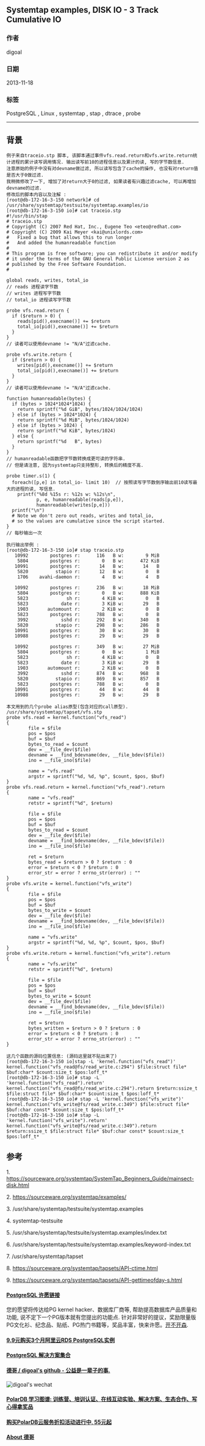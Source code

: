 ## Systemtap examples, DISK IO - 3 Track Cumulative IO  
                                                                                                                   
### 作者                                                                                                               
digoal                                                                                                                 
                                                                                                             
### 日期                                                                                                                                
2013-11-18                                                                                                        
                                                                                                              
### 标签                                                                                                             
PostgreSQL , Linux , systemtap , stap , dtrace , probe                                                                                                              
                                                                                                                                               
----                                                                                                                       
                                                                                                                                                           
## 背景        
```  
例子来自traceio.stp 脚本, 该脚本通过事件vfs.read.return和vfs.write.return统计进程的累计读写调用情况. 输出读写前10的进程信息以及累计的读, 写的字节数信息.  
注意原始的例子中没有对devname做过滤, 所以读写包含了cache的操作, 也没有对return值是否大于0做过滤.  
我稍微修改了一下, 增加了对return大于0的过滤, 如果读者有兴趣过滤cache, 可以再增加devname的过滤.  
修改后的脚本内容以及注解 :   
[root@db-172-16-3-150 network]# cd /usr/share/systemtap/testsuite/systemtap.examples/io  
[root@db-172-16-3-150 io]# cat traceio.stp   
#!/usr/bin/stap  
# traceio.stp  
# Copyright (C) 2007 Red Hat, Inc., Eugene Teo <eteo@redhat.com>  
# Copyright (C) 2009 Kai Meyer <kai@unixlords.com>  
#   Fixed a bug that allows this to run longer  
#   And added the humanreadable function  
#  
# This program is free software; you can redistribute it and/or modify  
# it under the terms of the GNU General Public License version 2 as  
# published by the Free Software Foundation.  
#  
  
global reads, writes, total_io  
// reads 进程读字节数  
// writes 进程写字节数  
// total_io 进程读写字节数  
  
probe vfs.read.return {  
  if ($return > 0) {  
    reads[pid(),execname()] += $return  
    total_io[pid(),execname()] += $return  
  }  
}  
// 读者可以使用devname != "N/A"过滤cache.  
  
probe vfs.write.return {  
  if ($return > 0) {  
    writes[pid(),execname()] += $return  
    total_io[pid(),execname()] += $return  
  }  
}  
// 读者可以使用devname != "N/A"过滤cache.  
  
function humanreadable(bytes) {  
  if (bytes > 1024*1024*1024) {  
    return sprintf("%d GiB", bytes/1024/1024/1024)  
  } else if (bytes > 1024*1024) {  
    return sprintf("%d MiB", bytes/1024/1024)  
  } else if (bytes > 1024) {  
    return sprintf("%d KiB", bytes/1024)  
  } else {  
    return sprintf("%d   B", bytes)  
  }  
}  
// humanreadable函数把字节数转换成更可读的字符串.  
// 但是请注意, 因为systemtap只支持整形, 转换后的精度不高.  
  
probe timer.s(1) {  
  foreach([p,e] in total_io- limit 10)  // 按照读写字节数倒序输出前10读写最大的进程的读, 写信息.  
    printf("%8d %15s r: %12s w: %12s\n",  
           p, e, humanreadable(reads[p,e]),  
           humanreadable(writes[p,e]))  
  printf("\n")  
  # Note we don't zero out reads, writes and total_io,  
  # so the values are cumulative since the script started.  
}  
// 每秒输出一次  
  
执行输出举例 :   
[root@db-172-16-3-150 io]# stap traceio.stp   
   10992        postgres r:      116   B w:        9 MiB  
    5804        postgres r:        0   B w:      472 KiB  
   10991        postgres r:       14   B w:       14   B  
    5820          stapio r:       12   B w:        0   B  
    1706    avahi-daemon r:        4   B w:        4   B  
  
   10992        postgres r:      236   B w:       18 MiB  
    5804        postgres r:        0   B w:      888 KiB  
    5823              sh r:        4 KiB w:        0   B  
    5823            date r:        3 KiB w:       29   B  
    1903       automount r:        2 KiB w:        0   B  
    5823        postgres r:      788   B w:        0   B  
    3992            sshd r:      292   B w:      340   B  
    5820          stapio r:      298   B w:      286   B  
   10991        postgres r:       30   B w:       30   B  
   10988        postgres r:       29   B w:       29   B  
  
   10992        postgres r:      349   B w:       27 MiB  
    5804        postgres r:        0   B w:        1 MiB  
    5823              sh r:        4 KiB w:        0   B  
    5823            date r:        3 KiB w:       29   B  
    1903       automount r:        2 KiB w:        0   B  
    3992            sshd r:      874   B w:      968   B  
    5820          stapio r:      869   B w:      857   B  
    5823        postgres r:      788   B w:        0   B  
   10991        postgres r:       44   B w:       44   B  
   10988        postgres r:       29   B w:       29   B  
  
本文用到的几个probe alias原型(包含对应的call原型).  
/usr/share/systemtap/tapset/vfs.stp  
probe vfs.read = kernel.function("vfs_read")  
{  
        file = $file  
        pos = $pos  
        buf = $buf  
        bytes_to_read = $count  
        dev = __file_dev($file)  
        devname = __find_bdevname(dev, __file_bdev($file))  
        ino = __file_ino($file)  
  
        name = "vfs.read"  
        argstr = sprintf("%d, %d, %p", $count, $pos, $buf)  
}  
probe vfs.read.return = kernel.function("vfs_read").return  
{  
        name = "vfs.read"  
        retstr = sprintf("%d", $return)  
  
        file = $file  
        pos = $pos  
        buf = $buf  
        bytes_to_read = $count  
        dev = __file_dev($file)  
        devname = __find_bdevname(dev, __file_bdev($file))  
        ino = __file_ino($file)  
  
        ret = $return  
        bytes_read = $return > 0 ? $return : 0  
        error = $return < 0 ? $return : 0  
        error_str = error ? errno_str(error) : ""  
}  
probe vfs.write = kernel.function("vfs_write")  
{  
        file = $file  
        pos = $pos  
        buf = $buf  
        bytes_to_write = $count  
        dev = __file_dev($file)  
        devname = __find_bdevname(dev, __file_bdev($file))  
        ino = __file_ino($file)  
  
        name = "vfs.write"  
        argstr = sprintf("%d, %d, %p", $count, $pos, $buf)  
}  
probe vfs.write.return = kernel.function("vfs_write").return  
{  
        name = "vfs.write"  
        retstr = sprintf("%d", $return)  
  
        file = $file  
        pos = $pos  
        buf = $buf  
        bytes_to_write = $count  
        dev = __file_dev($file)  
        devname = __find_bdevname(dev, __file_bdev($file))  
        ino = __file_ino($file)  
  
        ret = $return  
        bytes_written = $return > 0 ? $return : 0  
        error = $return < 0 ? $return : 0  
        error_str = error ? errno_str(error) : ""  
}  
  
这几个函数的源码位置信息: (源码这里就不贴出来了)  
[root@db-172-16-3-150 io]stap -L 'kernel.function("vfs_read")'  
kernel.function("vfs_read@fs/read_write.c:294") $file:struct file* $buf:char* $count:size_t $pos:loff_t*  
[root@db-172-16-3-150 io]# stap -L 'kernel.function("vfs_read").return'  
kernel.function("vfs_read@fs/read_write.c:294").return $return:ssize_t $file:struct file* $buf:char* $count:size_t $pos:loff_t*  
[root@db-172-16-3-150 io]# stap -L 'kernel.function("vfs_write")'  
kernel.function("vfs_write@fs/read_write.c:349") $file:struct file* $buf:char const* $count:size_t $pos:loff_t*  
[root@db-172-16-3-150 io]# stap -L 'kernel.function("vfs_write").return'  
kernel.function("vfs_write@fs/read_write.c:349").return $return:ssize_t $file:struct file* $buf:char const* $count:size_t $pos:loff_t*  
```  
  
## 参考  
1\. https://sourceware.org/systemtap/SystemTap_Beginners_Guide/mainsect-disk.html  
  
2\. https://sourceware.org/systemtap/examples/  
  
3\. /usr/share/systemtap/testsuite/systemtap.examples  
  
4\. systemtap-testsuite  
  
5\. /usr/share/systemtap/testsuite/systemtap.examples/index.txt  
  
6\. /usr/share/systemtap/testsuite/systemtap.examples/keyword-index.txt  
  
7\. /usr/share/systemtap/tapset  
  
8\. https://sourceware.org/systemtap/tapsets/API-ctime.html  
  
9\. https://sourceware.org/systemtap/tapsets/API-gettimeofday-s.html  
    

  
  
  
  
  
  
  
  
  
  
  
  
  
  
  
  
  
  
  
  
  
  
  
  
  
  
  
  
  
  
  
  
  
  
  
  
  
  
  
  
  
  
  
  
  
  
  
  
  
  
  
  
  
  
  
  
  
  
  
  
  
  
  
  
  
  
  
  
  
  
  
  
  
#### [PostgreSQL 许愿链接](https://github.com/digoal/blog/issues/76 "269ac3d1c492e938c0191101c7238216")
您的愿望将传达给PG kernel hacker、数据库厂商等, 帮助提高数据库产品质量和功能, 说不定下一个PG版本就有您提出的功能点. 针对非常好的提议，奖励限量版PG文化衫、纪念品、贴纸、PG热门书籍等，奖品丰富，快来许愿。[开不开森](https://github.com/digoal/blog/issues/76 "269ac3d1c492e938c0191101c7238216").  
  
  
#### [9.9元购买3个月阿里云RDS PostgreSQL实例](https://www.aliyun.com/database/postgresqlactivity "57258f76c37864c6e6d23383d05714ea")
  
  
#### [PostgreSQL 解决方案集合](https://yq.aliyun.com/topic/118 "40cff096e9ed7122c512b35d8561d9c8")
  
  
#### [德哥 / digoal's github - 公益是一辈子的事.](https://github.com/digoal/blog/blob/master/README.md "22709685feb7cab07d30f30387f0a9ae")
  
  
![digoal's wechat](../pic/digoal_weixin.jpg "f7ad92eeba24523fd47a6e1a0e691b59")
  
  
#### [PolarDB 学习图谱: 训练营、培训认证、在线互动实验、解决方案、生态合作、写心得拿奖品](https://www.aliyun.com/database/openpolardb/activity "8642f60e04ed0c814bf9cb9677976bd4")
  
  
#### [购买PolarDB云服务折扣活动进行中, 55元起](https://www.aliyun.com/activity/new/polardb-yunparter?userCode=bsb3t4al "e0495c413bedacabb75ff1e880be465a")
  
  
#### [About 德哥](https://github.com/digoal/blog/blob/master/me/readme.md "a37735981e7704886ffd590565582dd0")
  
